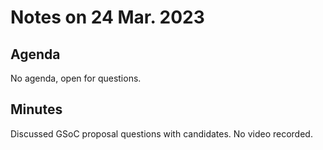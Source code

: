 # Notes on 24 Mar. 2023

## Agenda

No agenda, open for questions.

## Minutes

Discussed GSoC proposal questions with candidates. No video recorded.
